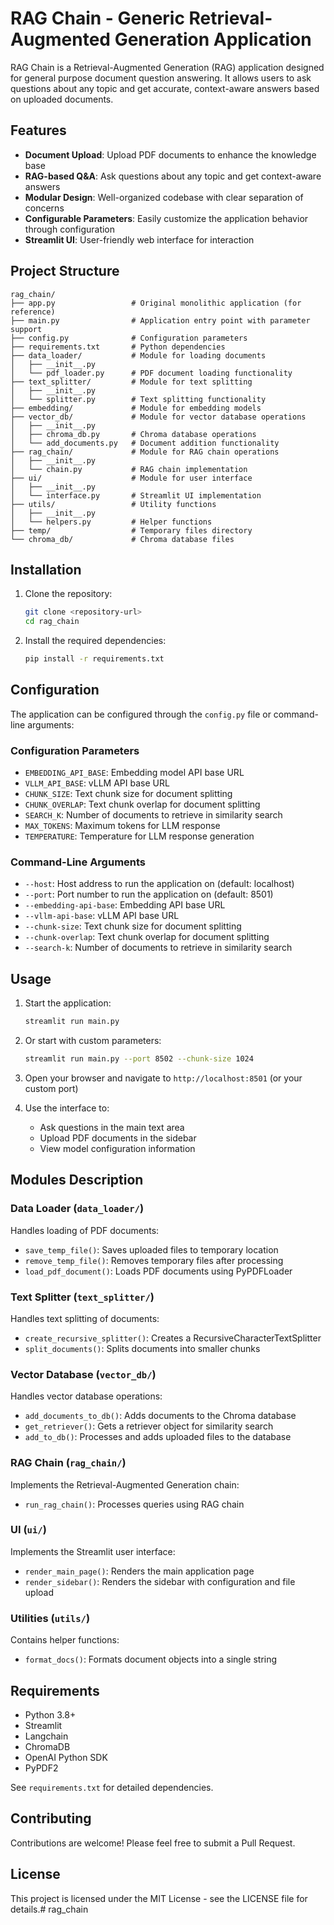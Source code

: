 # RAG Chain - Generic Retrieval-Augmented Generation Application

RAG Chain is a Retrieval-Augmented Generation (RAG) application designed for general purpose document question answering. It allows users to ask questions about any topic and get accurate, context-aware answers based on uploaded documents.

## Features

- **Document Upload**: Upload PDF documents to enhance the knowledge base
- **RAG-based Q&A**: Ask questions about any topic and get context-aware answers
- **Modular Design**: Well-organized codebase with clear separation of concerns
- **Configurable Parameters**: Easily customize the application behavior through configuration
- **Streamlit UI**: User-friendly web interface for interaction

## Project Structure

```
rag_chain/
├── app.py                 # Original monolithic application (for reference)
├── main.py                # Application entry point with parameter support
├── config.py              # Configuration parameters
├── requirements.txt       # Python dependencies
├── data_loader/           # Module for loading documents
│   ├── __init__.py
│   └── pdf_loader.py      # PDF document loading functionality
├── text_splitter/         # Module for text splitting
│   ├── __init__.py
│   └── splitter.py        # Text splitting functionality
├── embedding/             # Module for embedding models
├── vector_db/             # Module for vector database operations
│   ├── __init__.py
│   ├── chroma_db.py       # Chroma database operations
│   └── add_documents.py   # Document addition functionality
├── rag_chain/             # Module for RAG chain operations
│   ├── __init__.py
│   └── chain.py           # RAG chain implementation
├── ui/                    # Module for user interface
│   ├── __init__.py
│   └── interface.py       # Streamlit UI implementation
├── utils/                 # Utility functions
│   ├── __init__.py
│   └── helpers.py         # Helper functions
├── temp/                  # Temporary files directory
└── chroma_db/             # Chroma database files
```

## Installation

1. Clone the repository:
   ```bash
   git clone <repository-url>
   cd rag_chain
   ```

2. Install the required dependencies:
   ```bash
   pip install -r requirements.txt
   ```

## Configuration

The application can be configured through the `config.py` file or command-line arguments:

### Configuration Parameters

- `EMBEDDING_API_BASE`: Embedding model API base URL
- `VLLM_API_BASE`: vLLM API base URL
- `CHUNK_SIZE`: Text chunk size for document splitting
- `CHUNK_OVERLAP`: Text chunk overlap for document splitting
- `SEARCH_K`: Number of documents to retrieve in similarity search
- `MAX_TOKENS`: Maximum tokens for LLM response
- `TEMPERATURE`: Temperature for LLM response generation

### Command-Line Arguments

- `--host`: Host address to run the application on (default: localhost)
- `--port`: Port number to run the application on (default: 8501)
- `--embedding-api-base`: Embedding API base URL
- `--vllm-api-base`: vLLM API base URL
- `--chunk-size`: Text chunk size for document splitting
- `--chunk-overlap`: Text chunk overlap for document splitting
- `--search-k`: Number of documents to retrieve in similarity search

## Usage

1. Start the application:
   ```bash
   streamlit run main.py
   ```

2. Or start with custom parameters:
   ```bash
   streamlit run main.py --port 8502 --chunk-size 1024
   ```

3. Open your browser and navigate to `http://localhost:8501` (or your custom port)

4. Use the interface to:
   - Ask questions in the main text area
   - Upload PDF documents in the sidebar
   - View model configuration information

## Modules Description

### Data Loader (`data_loader/`)
Handles loading of PDF documents:
- `save_temp_file()`: Saves uploaded files to temporary location
- `remove_temp_file()`: Removes temporary files after processing
- `load_pdf_document()`: Loads PDF documents using PyPDFLoader

### Text Splitter (`text_splitter/`)
Handles text splitting of documents:
- `create_recursive_splitter()`: Creates a RecursiveCharacterTextSplitter
- `split_documents()`: Splits documents into smaller chunks

### Vector Database (`vector_db/`)
Handles vector database operations:
- `add_documents_to_db()`: Adds documents to the Chroma database
- `get_retriever()`: Gets a retriever object for similarity search
- `add_to_db()`: Processes and adds uploaded files to the database

### RAG Chain (`rag_chain/`)
Implements the Retrieval-Augmented Generation chain:
- `run_rag_chain()`: Processes queries using RAG chain

### UI (`ui/`)
Implements the Streamlit user interface:
- `render_main_page()`: Renders the main application page
- `render_sidebar()`: Renders the sidebar with configuration and file upload

### Utilities (`utils/`)
Contains helper functions:
- `format_docs()`: Formats document objects into a single string

## Requirements

- Python 3.8+
- Streamlit
- Langchain
- ChromaDB
- OpenAI Python SDK
- PyPDF2

See `requirements.txt` for detailed dependencies.

## Contributing

Contributions are welcome! Please feel free to submit a Pull Request.

## License

This project is licensed under the MIT License - see the LICENSE file for details.# rag_chain
